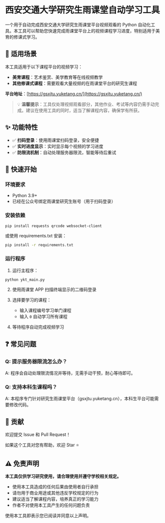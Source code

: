# 西安交通大学研究生雨课堂自动学习工具

一个用于自动完成西安交通大学研究生雨课堂平台视频观看的 Python 自动化工具。本工具可以帮助您快速完成雨课堂平台上的视频课程学习进度，特别适用于美育的修课式学习。

## 🎯 适用场景

本工具适用于以下课程平台的视频学习：

- **美育课程**：艺术鉴赏、美学教育等在线视频教学
- **其他修课式课程**：需要观看大量视频的在雨课堂平台的研究生课程

**平台地址**：[https://gsxjtu.yuketang.cn/](https://gsxjtu.yuketang.cn/)

> 💡 **温馨提示**：工具仅处理视频观看部分，其他作业、考试等内容仍需手动完成。建议在使用工具的同时，适当了解课程内容，确保学有所获。

## ✨ 功能特性

- ✅ **扫码登录**：使用雨课堂扫码登录，安全便捷
- ✅ **实时进度显示**：实时显示每个视频的学习进度
- ✅ **防限流机制**：自动处理服务器限流，智能等待后重试

## 🚀 快速开始

### 环境要求

- Python 3.9+
- 已经在公众号绑定雨课堂研究生账号（用于扫码登录）

### 安装依赖

```bash
pip install requests qrcode websocket-client
```

或使用 requirements.txt 安装：

```bash
pip install -r requirements.txt
```

### 运行程序

1. 运行主程序：

```bash
python ykt_main.py
```

2. 使用雨课堂 APP 扫描终端显示的二维码登录

3. 选择要学习的课程：
   - 输入课程编号学习单门课程
   - 输入 `0` 自动学习所有课程

4. 等待程序自动完成视频学习


## ❓ 常见问题


### Q: 提示服务器限流怎么办？
A: 程序会自动处理限流情况并等待，无需手动干预，耐心等待即可。


### Q: 支持本科生课程吗？
A: 本程序专门针对研究生雨课堂平台（gsxjtu.yuketang.cn），本科生平台可能需要修改代码。

## 🤝 贡献

欢迎提交 Issue 和 Pull Request！

如果这个工具对您有帮助，欢迎 Star ⭐


## ⚠️ 免责声明

**本工具仅供学习研究使用，请合理使用并遵守学校相关规定。**

- 使用本工具造成的任何后果由使用者自行承担
- 请勿用于商业用途或其他违反学校规定的行为
- 建议适当了解课程内容，培养真正的学习能力
- 作者不对使用本工具产生的任何问题负责


使用本工具即表示您已阅读并同意以上声明。

